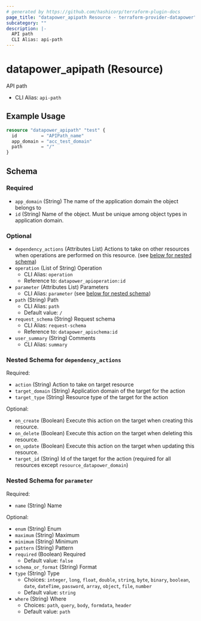 ```yaml
---
# generated by https://github.com/hashicorp/terraform-plugin-docs
page_title: "datapower_apipath Resource - terraform-provider-datapower"
subcategory: ""
description: |-
  API path
  CLI Alias: api-path
---
```


# datapower_apipath (Resource)

API path
  - CLI Alias: `api-path`

## Example Usage

```terraform
resource "datapower_apipath" "test" {
  id         = "APIPath_name"
  app_domain = "acc_test_domain"
  path       = "/"
}
```

<!-- schema generated by tfplugindocs -->
## Schema

### Required

- `app_domain` (String) The name of the application domain the object belongs to
- `id` (String) Name of the object. Must be unique among object types in application domain.

### Optional

- `dependency_actions` (Attributes List) Actions to take on other resources when operations are performed on this resource. (see [below for nested schema](#nestedatt--dependency_actions))
- `operation` (List of String) Operation
  - CLI Alias: `operation`
  - Reference to: `datapower_apioperation:id`
- `parameter` (Attributes List) Parameters
  - CLI Alias: `parameter` (see [below for nested schema](#nestedatt--parameter))
- `path` (String) Path
  - CLI Alias: `path`
  - Default value: `/`
- `request_schema` (String) Request schema
  - CLI Alias: `request-schema`
  - Reference to: `datapower_apischema:id`
- `user_summary` (String) Comments
  - CLI Alias: `summary`

<a id="nestedatt--dependency_actions"></a>
### Nested Schema for `dependency_actions`

Required:

- `action` (String) Action to take on target resource
- `target_domain` (String) Application domain of the target for the action
- `target_type` (String) Resource type of the target for the action

Optional:

- `on_create` (Boolean) Execute this action on the target when creating this resource.
- `on_delete` (Boolean) Execute this action on the target when deleting this resource.
- `on_update` (Boolean) Execute this action on the target when updating this resource.
- `target_id` (String) Id of the target for the action (required for all resources except `resource_datapower_domain`)


<a id="nestedatt--parameter"></a>
### Nested Schema for `parameter`

Required:

- `name` (String) Name

Optional:

- `enum` (String) Enum
- `maximum` (String) Maximum
- `minimum` (String) Minimum
- `pattern` (String) Pattern
- `required` (Boolean) Required
  - Default value: `false`
- `schema_or_format` (String) Format
- `type` (String) Type
  - Choices: `integer`, `long`, `float`, `double`, `string`, `byte`, `binary`, `boolean`, `date`, `dateTime`, `password`, `array`, `object`, `file`, `number`
  - Default value: `string`
- `where` (String) Where
  - Choices: `path`, `query`, `body`, `formdata`, `header`
  - Default value: `path`
